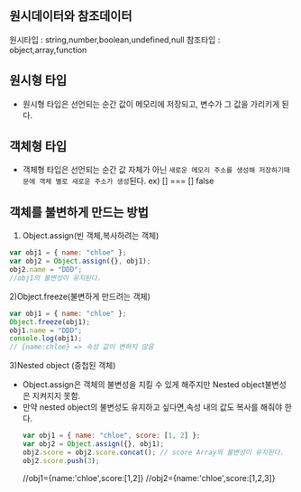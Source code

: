 ## 원시데이터와 참조데이터

원시타입 : string,number,boolean,undefined,null <Immutable>
참조타입 : object,array,function <mutable>

## 원시형 타입

- 원시형 타입은 선언되는 순간 값이 메모리에 저장되고, 변수가 그 값을 가리키게 된다.

## 객체형 타입

- 객체형 타입은 선언되는 순간 값 자체가 아닌 `새로운 메모리 주소를 생성해 저장하기때문에 객체 별로 새로운 주소가 생성`된다.
  ex) [] === [] false

## 객체를 불변하게 만드는 방법

1. Object.assign(빈 객체,복사하려는 객체)

```js
var obj1 = { name: "chloe" };
var obj2 = Object.assign({}, obj1);
obj2.name = "DDD";
//obj1의 불변성이 유지된다.
```

2)Object.freeze(불변하게 만드려는 객체)

```js
var obj1 = { name: "chloe" };
Object.freeze(obj1);
obj1.name = "DDD";
console.log(obj1);
// {name:chloe} => 속성 값이 변하지 않음
```

3)Nested object (중첩된 객체)

- Object.assign은 객체의 불변성을 지킬 수 있게 해주지만 Nested object불변성은 지켜지지 못함.
- 만약 nested object의 불변성도 유지하고 싶다면,속성 내의 값도 복사를 해줘야 한다.
  ```js
  var obj1 = { name: "chloe", score: [1, 2] };
  var obj2 = Object.assign({}, obj1);
  obj2.score = obj2.score.concat(); // score Array의 불변성이 유지된다.
  obj2.score.push(3);
  ```
  //obj1={name:'chloe',score:[1,2]}
  //obj2={name:'chloe',score:[1,2,3]}
